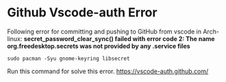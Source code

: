 # Github Vscode-auth Error

Following error for committing and pushing to GitHub from vscode in Arch-linux:
**secret_password_clear_sync() failed with error code 2: The name org.freedesktop.secrets was not provided by any .service files**

`sudo pacman -Syu gnome-keyring libsecret`

Run this command for solve this error. <https://vscode-auth.github.com/>
